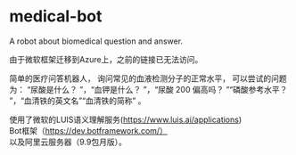 # medical-bot
A robot about biomedical question and answer.

由于微软框架迁移到Azure上，之前的链接已无法访问。

简单的医疗问答机器人， 询问常见的血液检测分子的正常水平，
可以尝试的问题为： “尿酸是什么？ ”，“血钾是什么？ ”，“尿酸 200 偏高吗？ ”“磷酸参考水平？ ”，“血清铁的英文名”“血清铁的简称” 。 

使用了微软的LUIS语义理解服务(https://www.luis.ai/applications)</br>Bot框架（https://dev.botframework.com/）</br>以及阿里云服务器（9.9包月版）。
